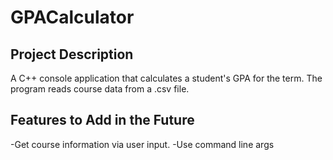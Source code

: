 # GPACalculator

## Project Description
A C++ console application that calculates a student's GPA for the term. The program reads course data from a .csv file.

## Features to Add in the Future
-Get course information via user input.
-Use command line args